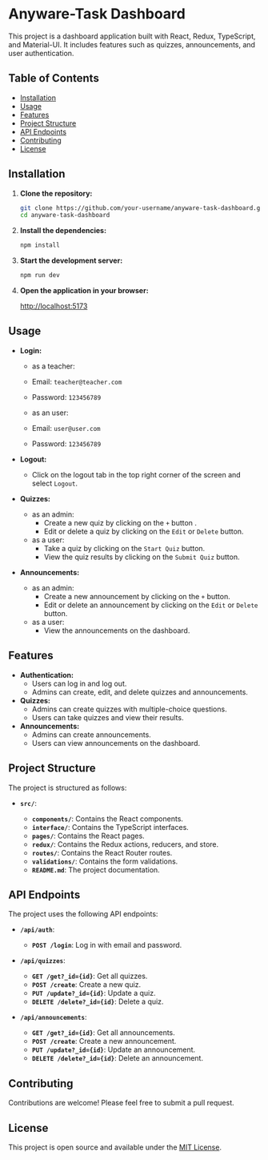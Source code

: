 # Anyware-Task Dashboard

This project is a dashboard application built with React, Redux, TypeScript, and Material-UI. It includes features such as quizzes, announcements, and user authentication.

## Table of Contents

- [Installation](#installation)
- [Usage](#usage)
- [Features](#features)
- [Project Structure](#project-structure)
- [API Endpoints](#api-endpoints)
- [Contributing](#contributing)
- [License](#license)

## Installation

1. **Clone the repository:**

   ```bash
   git clone https://github.com/your-username/anyware-task-dashboard.git
   cd anyware-task-dashboard
   ```

2. **Install the dependencies:**

   ```bash
   npm install
   ```

3. **Start the development server:**

   ```bash
   npm run dev
   ```

4. **Open the application in your browser:**

   [http://localhost:5173](http://localhost:5173)

## Usage

- **Login:**

  - as a teacher:
  - Email: `teacher@teacher.com`
  - Password: `123456789`

  - as an user:
  - Email: `user@user.com`
  - Password: `123456789`

- **Logout:**

  - Click on the logout tab in the top right corner of the screen and select `Logout`.

- **Quizzes:**

  - as an admin:
    - Create a new quiz by clicking on the `+` button .
    - Edit or delete a quiz by clicking on the `Edit` or `Delete` button.
  - as a user:
    - Take a quiz by clicking on the `Start Quiz` button.
    - View the quiz results by clicking on the `Submit Quiz` button.

- **Announcements:**

  - as an admin:
    - Create a new announcement by clicking on the `+` button.
    - Edit or delete an announcement by clicking on the `Edit` or `Delete` button.
  - as a user:
    - View the announcements on the dashboard.

## Features

- **Authentication:**
  - Users can log in and log out.
  - Admins can create, edit, and delete quizzes and announcements.
- **Quizzes:**
  - Admins can create quizzes with multiple-choice questions.
  - Users can take quizzes and view their results.
- **Announcements:**
  - Admins can create announcements.
  - Users can view announcements on the dashboard.

## Project Structure

The project is structured as follows:

- **`src/`**:

  - **`components/`**: Contains the React components.
  - **`interface/`**: Contains the TypeScript interfaces.
  - **`pages/`**: Contains the React pages.
  - **`redux/`**: Contains the Redux actions, reducers, and store.
  - **`routes/`**: Contains the React Router routes.
  - **`validations/`**: Contains the form validations.
  - **`README.md`**: The project documentation.

## API Endpoints

The project uses the following API endpoints:

- **`/api/auth`**:

  - **`POST /login`**: Log in with email and password.

- **`/api/quizzes`**:

  - **`GET /get?_id={id}`**: Get all quizzes.
  - **`POST /create`**: Create a new quiz.
  - **`PUT /update?_id={id}`**: Update a quiz.
  - **`DELETE /delete?_id={id}`**: Delete a quiz.

- **`/api/announcements`**:

  - **`GET /get?_id={id}`**: Get all announcements.
  - **`POST /create`**: Create a new announcement.
  - **`PUT /update?_id={id}`**: Update an announcement.
  - **`DELETE /delete?_id={id}`**: Delete an announcement.

## Contributing

Contributions are welcome! Please feel free to submit a pull request.

## License

This project is open source and available under the [MIT License](LICENSE).

```

```
